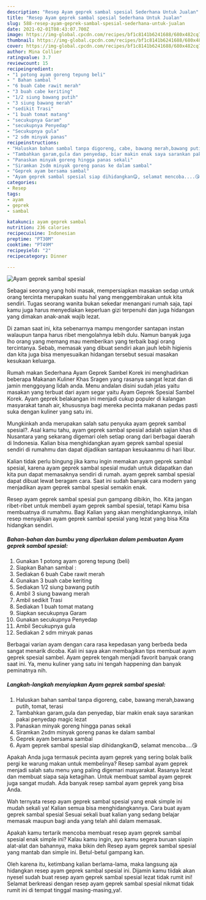 ```yaml
---
description: "Resep Ayam geprek sambal spesial Sederhana Untuk Jualan"
title: "Resep Ayam geprek sambal spesial Sederhana Untuk Jualan"
slug: 588-resep-ayam-geprek-sambal-spesial-sederhana-untuk-jualan
date: 2021-02-01T08:43:07.700Z
image: https://img-global.cpcdn.com/recipes/bf1c8141b6241688/680x482cq70/ayam-geprek-sambal-spesial-foto-resep-utama.jpg
thumbnail: https://img-global.cpcdn.com/recipes/bf1c8141b6241688/680x482cq70/ayam-geprek-sambal-spesial-foto-resep-utama.jpg
cover: https://img-global.cpcdn.com/recipes/bf1c8141b6241688/680x482cq70/ayam-geprek-sambal-spesial-foto-resep-utama.jpg
author: Mina Collier
ratingvalue: 3.7
reviewcount: 15
recipeingredient:
- "1 potong ayam goreng tepung beli"
- " Bahan sambal "
- "6 buah Cabe rawit merah"
- "3 buah cabe keriting"
- "1/2 siung bawang putih"
- "3 siung bawang merah"
- "sedikit Trasi"
- "1 buah tomat matang"
- "secukupnya Garam"
- "secukupnya Penyedap"
- "Secukupnya gula"
- "2 sdm minyak panas"
recipeinstructions:
- "Haluskan bahan sambal tanpa digoreng, cabe, bawang merah,bawang putih, tomat, terasi"
- "Tambahkan garam,gula dan penyedap, biar makin enak saya sarankan pakai penyedap magic lezat"
- "Panaskan minyak goreng hingga panas sekali"
- "Siramkan 2sdm minyak goreng panas ke dalam sambal"
- "Geprek ayam bersama sambal"
- "Ayam geprek sambal spesial siap dihidangkan😋, selamat mencoba....😘"
categories:
- Resep
tags:
- ayam
- geprek
- sambal

katakunci: ayam geprek sambal 
nutrition: 236 calories
recipecuisine: Indonesian
preptime: "PT30M"
cooktime: "PT49M"
recipeyield: "2"
recipecategory: Dinner

---
```



![Ayam geprek sambal spesial](https://img-global.cpcdn.com/recipes/bf1c8141b6241688/680x482cq70/ayam-geprek-sambal-spesial-foto-resep-utama.jpg)

Sebagai seorang yang hobi masak, mempersiapkan masakan sedap untuk orang tercinta merupakan suatu hal yang menggembirakan untuk kita sendiri. Tugas seorang  wanita bukan sekedar menangani rumah saja, tapi kamu juga harus menyediakan keperluan gizi terpenuhi dan juga hidangan yang dimakan anak-anak wajib lezat.

Di zaman  saat ini, kita sebenarnya mampu mengorder santapan instan walaupun tanpa harus ribet mengolahnya lebih dulu. Namun banyak juga lho orang yang memang mau memberikan yang terbaik bagi orang tercintanya. Sebab, memasak yang dibuat sendiri akan jauh lebih higienis dan kita juga bisa menyesuaikan hidangan tersebut sesuai masakan kesukaan keluarga. 

Rumah makan Sederhana Ayam Geprek Sambel Korek ini menghadirkan beberapa Makanan Kuliner Khas Sragen yang rasanya sangat lezat dan di jamin menggoyang lidah anda. Menu andalan disini sudah jelas yaitu masakan yang terbuat dari ayam segar yaitu Ayam Geprek Spesial Sambel Korek. Ayam geprek belakangan ini menjadi cukup populer di kalangan masyarakat tanah air, khususnya bagi mereka pecinta makanan pedas pasti suka dengan kuliner yang satu ini.

Mungkinkah anda merupakan salah satu penyuka ayam geprek sambal spesial?. Asal kamu tahu, ayam geprek sambal spesial adalah sajian khas di Nusantara yang sekarang digemari oleh setiap orang dari berbagai daerah di Indonesia. Kalian bisa menghidangkan ayam geprek sambal spesial sendiri di rumahmu dan dapat dijadikan santapan kesukaanmu di hari libur.

Kalian tidak perlu bingung jika kamu ingin memakan ayam geprek sambal spesial, karena ayam geprek sambal spesial mudah untuk didapatkan dan kita pun dapat memasaknya sendiri di rumah. ayam geprek sambal spesial dapat dibuat lewat beragam cara. Saat ini sudah banyak cara modern yang menjadikan ayam geprek sambal spesial semakin enak.

Resep ayam geprek sambal spesial pun gampang dibikin, lho. Kita jangan ribet-ribet untuk membeli ayam geprek sambal spesial, tetapi Kamu bisa membuatnya di rumahmu. Bagi Kalian yang akan menghidangkannya, inilah resep menyajikan ayam geprek sambal spesial yang lezat yang bisa Kita hidangkan sendiri.

<!--inarticleads1-->

##### Bahan-bahan dan bumbu yang diperlukan dalam pembuatan Ayam geprek sambal spesial:

1. Gunakan 1 potong ayam goreng tepung (beli)
1. Siapkan  Bahan sambal :
1. Sediakan 6 buah Cabe rawit merah
1. Gunakan 3 buah cabe keriting
1. Sediakan 1/2 siung bawang putih
1. Ambil 3 siung bawang merah
1. Ambil sedikit Trasi
1. Sediakan 1 buah tomat matang
1. Siapkan secukupnya Garam
1. Gunakan secukupnya Penyedap
1. Ambil Secukupnya gula
1. Sediakan 2 sdm minyak panas


Berbagai varian ayam dengan cara rasa kepedasan yang berbeda beda sangat menarik dicoba. Kali ini saya akan membagikan tips membuat ayam geprek spesial sambel. Ayam geprek tengah menjadi favorit banyak orang saat ini. Ya, menu kuliner yang satu ini tengah happening dan banyak peminatnya nih. 

<!--inarticleads2-->

##### Langkah-langkah menyiapkan Ayam geprek sambal spesial:

1. Haluskan bahan sambal tanpa digoreng, cabe, bawang merah,bawang putih, tomat, terasi
1. Tambahkan garam,gula dan penyedap, biar makin enak saya sarankan pakai penyedap magic lezat
1. Panaskan minyak goreng hingga panas sekali
1. Siramkan 2sdm minyak goreng panas ke dalam sambal
1. Geprek ayam bersama sambal
1. Ayam geprek sambal spesial siap dihidangkan😋, selamat mencoba....😘


Apakah Anda juga termasuk pecinta ayam geprek yang sering bolak balik pergi ke warung makan untuk membelinya? Resep sambal ayam geprek menjadi salah satu menu yang paling digemari masyarakat. Rasanya lezat dan membuat siapa saja ketagihan. Untuk membuat sambal ayam geprek juga sangat mudah. Ada banyak resep sambal ayam geprek yang bisa Anda. 

Wah ternyata resep ayam geprek sambal spesial yang enak simple ini mudah sekali ya! Kalian semua bisa menghidangkannya. Cara buat ayam geprek sambal spesial Sesuai sekali buat kalian yang sedang belajar memasak maupun bagi anda yang telah ahli dalam memasak.

Apakah kamu tertarik mencoba membuat resep ayam geprek sambal spesial enak simple ini? Kalau kamu ingin, ayo kamu segera buruan siapin alat-alat dan bahannya, maka bikin deh Resep ayam geprek sambal spesial yang mantab dan simple ini. Betul-betul gampang kan. 

Oleh karena itu, ketimbang kalian berlama-lama, maka langsung aja hidangkan resep ayam geprek sambal spesial ini. Dijamin kamu tiidak akan nyesel sudah buat resep ayam geprek sambal spesial lezat tidak rumit ini! Selamat berkreasi dengan resep ayam geprek sambal spesial nikmat tidak rumit ini di tempat tinggal masing-masing,ya!.

